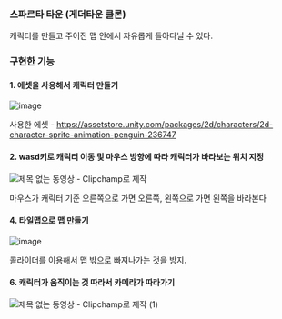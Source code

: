 ### 스파르타 타운 (게더타운 클론)

캐릭터를 만들고 주어진 맵 안에서 자유롭게 돌아다닐 수 있다.


### 구현한 기능

#### **1. 에셋을 사용해서 캐릭터 만들기**
 
   ![image](https://github.com/suhyunChun/Assignment_SpartaTown/assets/89771577/4f7188c7-9f43-4343-b392-c14e2190a603)

사용한 에셋 - https://assetstore.unity.com/packages/2d/characters/2d-character-sprite-animation-penguin-236747

#### **2. wasd키로 캐릭터 이동 및 마우스 방향에 따라 캐릭터가 바라보는 위치 지정**
   
![제목 없는 동영상 - Clipchamp로 제작](https://github.com/suhyunChun/Assignment_SpartaTown/assets/89771577/e0d8da51-0aa7-433f-aeb0-83c7dc3708fa)

마우스가 캐릭터 기준 오른쪽으로 가면 오른쪽, 왼쪽으로 가면 왼쪽을 바라본다 

#### **4. 타일맵으로 맵 만들기**
   
  ![image](https://github.com/suhyunChun/Assignment_SpartaTown/assets/89771577/08683150-7dbe-4d48-81fe-6592d61a3677)
  
  콜라이더를 이용해서 맵 밖으로 빠져나가는 것을 방지. 

#### **6. 캐릭터가 움직이는 것 따라서 카메라가 따라가기**

  ![제목 없는 동영상 - Clipchamp로 제작 (1)](https://github.com/suhyunChun/Assignment_SpartaTown/assets/89771577/d7d70d2d-fd9e-4f32-a87e-be581b9fce0c)

   
